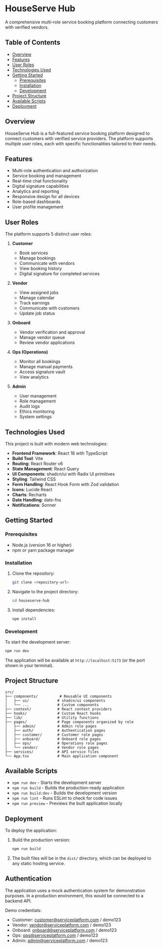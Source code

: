 # HouseServe Hub

A comprehensive multi-role service booking platform connecting customers with verified vendors.

## Table of Contents

- [Overview](#overview)
- [Features](#features)
- [User Roles](#user-roles)
- [Technologies Used](#technologies-used)
- [Getting Started](#getting-started)
  - [Prerequisites](#prerequisites)
  - [Installation](#installation)
  - [Development](#development)
- [Project Structure](#project-structure)
- [Available Scripts](#available-scripts)
- [Deployment](#deployment)

## Overview

HouseServe Hub is a full-featured service booking platform designed to connect customers with verified service providers. The platform supports multiple user roles, each with specific functionalities tailored to their needs.

## Features

- Multi-role authentication and authorization
- Service booking and management
- Real-time chat functionality
- Digital signature capabilities
- Analytics and reporting
- Responsive design for all devices
- Role-based dashboards
- User profile management

## User Roles

The platform supports 5 distinct user roles:

1. **Customer**
   - Book services
   - Manage bookings
   - Communicate with vendors
   - View booking history
   - Digital signature for completed services

2. **Vendor**
   - View assigned jobs
   - Manage calendar
   - Track earnings
   - Communicate with customers
   - Update job status

3. **Onboard**
   - Vendor verification and approval
   - Manage vendor queue
   - Review vendor applications

4. **Ops (Operations)**
   - Monitor all bookings
   - Manage manual payments
   - Access signature vault
   - View analytics

5. **Admin**
   - User management
   - Role management
   - Audit logs
   - Ethics monitoring
   - System settings

## Technologies Used

This project is built with modern web technologies:

- **Frontend Framework**: React 18 with TypeScript
- **Build Tool**: Vite
- **Routing**: React Router v6
- **State Management**: React Query
- **UI Components**: shadcn/ui with Radix UI primitives
- **Styling**: Tailwind CSS
- **Form Handling**: React Hook Form with Zod validation
- **Icons**: Lucide React
- **Charts**: Recharts
- **Date Handling**: date-fns
- **Notifications**: Sonner

## Getting Started

### Prerequisites

- Node.js (version 16 or higher)
- npm or yarn package manager

### Installation

1. Clone the repository:
   ```bash
   git clone <repository-url>
   ```

2. Navigate to the project directory:
   ```bash
   cd houseserve-hub
   ```

3. Install dependencies:
   ```bash
   npm install
   ```

### Development

To start the development server:

```bash
npm run dev
```

The application will be available at `http://localhost:5173` (or the port shown in your terminal).

## Project Structure

```
src/
├── components/          # Reusable UI components
│   ├── ui/             # shadcn/ui components
│   └── ...             # Custom components
├── context/            # React context providers
├── hooks/              # Custom React hooks
├── lib/                # Utility functions
├── pages/              # Page components organized by role
│   ├── admin/          # Admin role pages
│   ├── auth/           # Authentication pages
│   ├── customer/       # Customer role pages
│   ├── onboard/        # Onboard role pages
│   ├── ops/            # Operations role pages
│   └── vendor/         # Vendor role pages
├── services/           # API service files
└── App.tsx             # Main application component
```

## Available Scripts

- `npm run dev` - Starts the development server
- `npm run build` - Builds the production-ready application
- `npm run build:dev` - Builds the development version
- `npm run lint` - Runs ESLint to check for code issues
- `npm run preview` - Previews the built application locally

## Deployment

To deploy the application:

1. Build the production version:
   ```bash
   npm run build
   ```

2. The built files will be in the `dist/` directory, which can be deployed to any static hosting service.

## Authentication

The application uses a mock authentication system for demonstration purposes. In a production environment, this would be connected to a backend API.

Demo credentials:
- Customer: customer@serviceplatform.com / demo123
- Vendor: vendor@serviceplatform.com / demo123
- Onboard: onboard@serviceplatform.com / demo123
- Ops: ops@serviceplatform.com / demo123
- Admin: admin@serviceplatform.com / demo123
